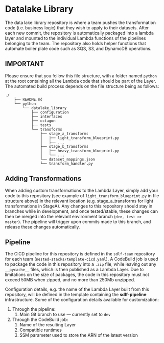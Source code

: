 # Datalake Library

The data lake library repository is where a team pushes the transformation code (i.e. business logic) that they wish to apply to their datasets. After each new commit, the repository is automatically packaged into a lambda layer and mounted to the individual Lambda functions of the pipelines belonging to the team. The repository also holds helper functions that automate boiler plate code such as SQS, S3, and DynamoDB operations.

## IMPORTANT

Please ensure that you follow this file structure, with a folder named `python` at the root containing all the Lambda code that should be part of the Layer. The automated build process depends on the file structure being as follows:

    ./
        ├── README.md
        └── python
            └── datalake_library
                ├── configuration
                ├── interfaces
                ├── octagon
                ├── tests
                └── transforms
                    ├── stage_a_transforms
                    │   ├── light_transform_blueprint.py
                    │   ├── ...
                    ├── stage_b_transforms
                    │   ├── heavy_transform_blueprint.py
                    │   └── ...
                    └── dataset_mappings.json
                    └── transform_handler.py

## Adding Transformations

When adding custom transformations to the Lambda Layer, simply add your code to this repository (see example of `light_transform_blueprint.py` in file structure above) in the relevant location (e.g. stage_a_transforms for light transformations in StageA). Any changes to this repository should stay in branches while in development, and once tested/stable, these changes can then be merged into the relevant environment branch (`dev, test or master`). The pipeline will trigger upon commits made to this branch, and release these changes automatically.

## Pipeline

The CICD pipeline for this repository is defined in the `sdlf-team` repository for each team (`nested-stacks/template-cicd.yaml`). A CodeBuild job is used to package the code in this repository into a `.zip` file, while leaving out any `__pycache__` files, which is then published as a Lambda Layer. Due to limitations on the size of packages, the code in this repository must not exceed 50MB when zipped, and no more than 250Mb unzipped.

Configuration details, e.g. the name of the Lambda Layer built from this repository, will be defined in the template containing the **sdlf-pipeline** infrastructure. Some of the configuration details available for customization:

1. Through the pipeline:
   1. Main Git branch to use — currently set to `dev`
2. Through the CodeBuild job:
   1. Name of the resulting Layer
   2. Compatible runtimes
   3. SSM parameter used to store the ARN of the latest version
